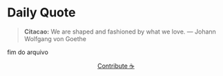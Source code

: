 # Daily Quote

> **Citacao:** We are shaped and fashioned by what we love. — Johann Wolfgang von Goethe

fim do arquivo

<watermark-footer>
<p align="center">
  <a href="https://github.com/ruisuan/ruisuan/blob/main/contribute.md">Contribute ☕</a>
</p>
</watermark-footer>
